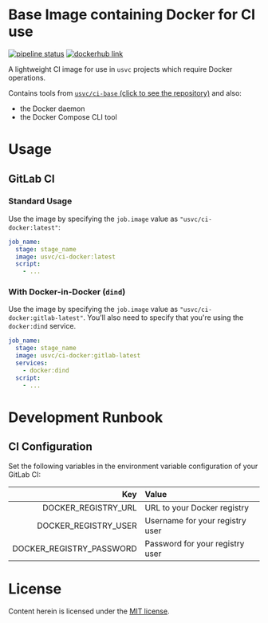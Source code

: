 # Base Image containing Docker for CI use 

[![pipeline status](https://gitlab.com/usvc/images/ci/docker/badges/master/pipeline.svg)](https://gitlab.com/usvc/images/ci/docker/commits/master)
[![dockerhub link](https://img.shields.io/badge/dockerhub-usvc%2Fci--docker-blue.svg)](https://hub.docker.com/r/usvc/ci-docker)

A lightweight CI image for use in `usvc` projects which require Docker operations.

Contains tools from [`usvc/ci-base` (click to see the repository)](https://gitlab.com/usvc/images/ci/base) and also:
  - the Docker daemon
  - the Docker Compose CLI tool

# Usage

## GitLab CI

### Standard Usage

Use the image by specifying the `job.image` value as `"usvc/ci-docker:latest"`:

```yaml
job_name:
  stage: stage_name
  image: usvc/ci-docker:latest
  script:
    - ...
```

### With Docker-in-Docker (`dind`)

Use the image by specifying the `job.image` value as `"usvc/ci-docker:gitlab-latest"`. You'll also need to specify that you're using the `docker:dind` service.

```yaml
job_name:
  stage: stage_name
  image: usvc/ci-docker:gitlab-latest
  services:
    - docker:dind
  script:
    - ...
```

# Development Runbook

## CI Configuration

Set the following variables in the environment variable configuration of your GitLab CI:

| Key | Value |
| ---: | :--- |
| DOCKER_REGISTRY_URL | URL to your Docker registry |
| DOCKER_REGISTRY_USER | Username for your registry user |
| DOCKER_REGISTRY_PASSWORD | Password for your registry user |

# License

Content herein is licensed under the [MIT license](./LICENSE).
